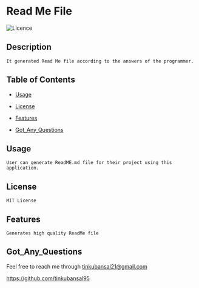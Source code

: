 # Read Me File 
    
![Licence](https://img.shields.io/badge/Licence-MIT-green.png)    

## Description
```It generated Read Me file according to the answers of the programmer.```

## Table of Contents

- [Usage](#usage)

- [License](#license)
- [Features](#features)
- [Got_Any_Questions](#Got_Any_Questions)

 

## Usage
```User can generate ReadME.md file for their project using this application.``` 

 

 

## License
```MIT License```

## Features
```Generates high quality ReadMe file``` 

## Got_Any_Questions
Feel free to reach me through
tinkubansal21@gmail.com

https://github.com/tinkubansal95
